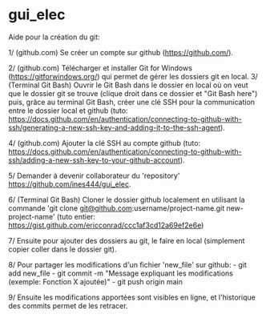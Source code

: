 # gui_elec

Aide pour la création du git:

1/ (github.com) Se créer un compte sur github (https://github.com/). 


2/ (github.com) Télécharger et installer Git for Windows (https://gitforwindows.org/) qui permet de gérer les dossiers git en local. 
3/ (Terminal Git Bash) Ouvrir le Git Bash dans le dossier en local où on veut que le dossier git se trouve (clique droit dans ce dossier et "Git Bash here") puis, grâce au terminal Git Bash, créer une clé SSH pour la communication entre le dossier local et github (tuto: https://docs.github.com/en/authentication/connecting-to-github-with-ssh/generating-a-new-ssh-key-and-adding-it-to-the-ssh-agent). 


4/ (github.com) Ajouter la clé SSH au compte github (tuto: https://docs.github.com/en/authentication/connecting-to-github-with-ssh/adding-a-new-ssh-key-to-your-github-account). 


5/ Demander à devenir collaborateur du 'repository' https://github.com/ines444/gui_elec.


6/ (Terminal Git Bash) Cloner le dossier github localement en utilisant la commande 'git clone git@github.com:username/project-name.git new-project-name' (tuto entier: https://gist.github.com/ericconrad/ccc1af3cd12a69ef2e6e)


7/ Ensuite pour ajouter des dossiers au git, le faire en local (simplement copier coller dans le dossier git). 


8/ Pour partager les modifications d'un fichier 'new_file' sur github: 
	- git add new_file
	- git commit -m "Message expliquant les modifications (exemple: Fonction X ajoutée)"
	- git push origin main


9/ Ensuite les modifications apportées sont visibles en ligne, et l'historique des commits permet de les retracer. 